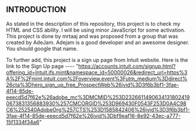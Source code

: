 ## INTRODUCTION
As stated in the description of this repository, this project is to check my HTML and CSS ability. I will be using minor JavaScript for some activation.
This project is done by mrtaaj and was proposed from a group that was created by AdeJam.
Adejam is a good developer and an awesome designer. You should google that name.

To further add, this project is a sign up page from Intuit website. Here is the link to the Sign Up page ----
"https://accounts.intuit.com/signup.html?offering_id=Intuit.ifs.mint&namespace_id=50000026&redirect_url=https%3A%2F%2Fmint.intuit.com%2Foverview.event%3Futm_medium%3Ddirect%26cta%3Dhero_sign_up_free_ProspectWeb%26ivid%3D3f6b3bf1-3fae-4f14-85de-eeecd5d7f62e%26adobe_mc%3DMCMID%253D23266114906341318024190673831356883930%257CMCORGID%253D969430F0543F253D0A4C98C6%252540AdobeOrg%257CTS%253D1585842406%26ivid%3D3f6b3bf1-3fae-4f14-85de-eeecd5d7f62e%26ivid%3Dbf9eaf16-8e92-43ec-a777-15f1334f34a6"